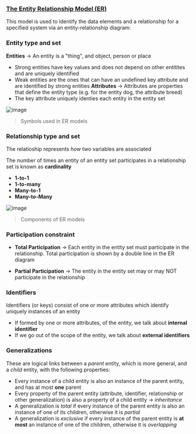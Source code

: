 ### [The Entity Relationship Model (ER)](https://www.javatpoint.com/dbms-er-model-concept)

This model is used to identify the data elements and a relationship for a specified system via an entity-relationship diagram:

### Entity type and set

**Entities** $\rightarrow$ An entity is a "thing", and object, person or place
  - Strong entities have key values and does not depend on other entitites and are uniquely identified
  - Weak entities are the ones that can have an undefined key attribute and are identified by strong entities
**Attributes** $\rightarrow$ Attributes are properties that define the entity type (e.g. for the entity dog, the attribute breed)
  - The key attribute uniquely identies each entity in the entity set

![image](https://media.geeksforgeeks.org/wp-content/uploads/20230428115454/Introduction-to-ER-Model-2.webp)
> Symbols used in ER models

### Relationship type and set

The relatioship represents *how* two variables are associated

The number of times an entity of an entity set participates in a relationship set is known as **cardinality**

- **1-to-1** 
- **1-to-many** 
- **Many-to-1**
- **Many-to-Many**

![image](https://media.geeksforgeeks.org/wp-content/uploads/20230428090323/Introduction-to-ER-Model-1.webp)
> Components of ER models

### Participation constraint

- **Total Participation** $\rightarrow$ Each entity in the entity set must participate in the relationship. Total participation is shown by a double line in the ER diagram

- **Partial Participation** $\rightarrow$ The entity in the entity set may or may NOT participate in the relationship 

### Identifiers 

Identifiers (or keys) consist of one or more attributes which identify uniquely instances of an entity

- If formed by one or more attributes, of the entity, we talk about **internal identifier**
- If we go out of the scope of the entity, we talk about **external identifiers**

### Generalizations

These are logical links between a *parent* entity, which is more general, and a *child* entity, with the following properties:

- Every instance of a child entity is also an instance of the parent entity, and has at most **one** parent
- Every property of the parent entity (attribute, identifier, relationship or other generalization) is also a property of a child entity $\rightarrow$ *inheritance*
- A generalization is *total* if every instance of the parent entity is also an instance of one of its children, otherwise it is *partial*
- A generalization is *exclusive* if every instance of the parent entity is **at most** an instance of one of the children, otherwise it is *overlapping*
